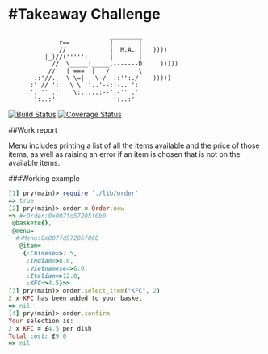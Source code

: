 #Takeaway Challenge
==================
```
                            _________
              r==           |       |
           _  //            |  M.A. |   ))))
          |_)//(''''':      |       |
            //  \_____:_____.-------D     )))))
           //   | ===  |   /        \
       .:'//.   \ \=|   \ /  .:'':./    )))))
      :' // ':   \ \ ''..'--:'-.. ':
      '. '' .'    \:.....:--'.-'' .'
       ':..:'                ':..:'

 ```

[![Build Status](https://travis-ci.org/fbell123/takeaway-challenge.svg?branch=master)](https://travis-ci.org/fbell123/takeaway-challenge)
[![Coverage Status](https://coveralls.io/repos/github/fbell123/takeaway-challenge/badge.svg?branch=master)](https://coveralls.io/github/fbell123/takeaway-challenge?branch=master)

##Work report

Menu includes printing a list of all the items available and the price of those items, as well as raising an error if an item is chosen that is not on the available items.

###Working example

```ruby
[1] pry(main)> require './lib/order'
=> true
[2] pry(main)> order = Order.new
=> #<Order:0x007fd57205f0b0
 @basket={},
 @menu=
  #<Menu:0x007fd57205f060
   @item=
    {:Chinese=>7.5,
     :Indian=>8.0,
     :Vietnamese=>6.0,
     :Italian=>12.0,
     :KFC=>4.5}>>
[3] pry(main)> order.select_item("KFC", 2)
2 x KFC has been added to your basket
=> nil
[4] pry(main)> order.confirm
Your selection is:
2 x KFC = £4.5 per dish
Total cost: £9.0
=> nil
```
